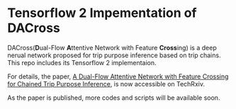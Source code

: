 # Tensorflow 2 Impementation of DACross

DACross(**D**ual-Flow **A**ttentive Network with Feature **Cross**ing) is a deep nerual network proposed for trip purpose inference based on trip chains. This repo includes its Tensorflow 2 implementaion.

For details, the paper, [A Dual-Flow Attentive Network with Feature Crossing for Chained Trip Purpose Inference](https://doi.org/10.36227/techrxiv.19322279.v1), is now accessible on TechRxiv.

As the paper is published, more codes and scripts will be available soon.
